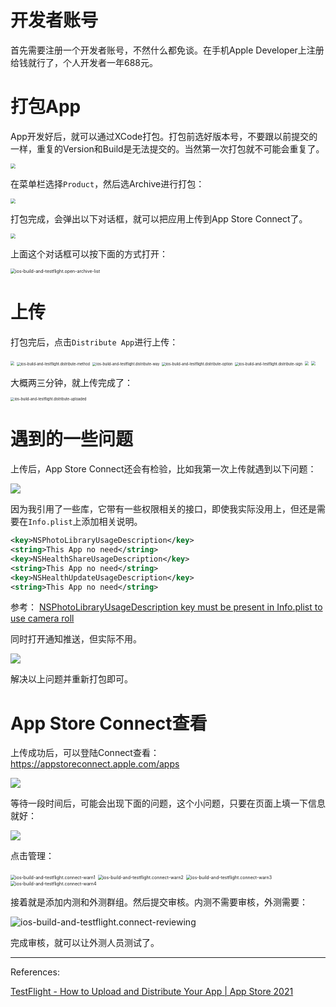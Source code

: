 # 开发者账号

首先需要注册一个开发者账号，不然什么都免谈。在手机Apple Developer上注册给钱就行了，个人开发者一年688元。



# 打包App

App开发好后，就可以通过XCode打包。打包前选好版本号，不要跟以前提交的一样，重复的Version和Build是无法提交的。当然第一次打包就不可能会重复了。

<img src="https://pkslow.oss-cn-shenzhen.aliyuncs.com/images/2022/06/ios-build-and-testflight.build-info.png" style="zoom:50%;" />





在菜单栏选择`Product`，然后选Archive进行打包：

<img src="https://pkslow.oss-cn-shenzhen.aliyuncs.com/images/2022/06/ios-build-and-testflight.product-archive.png" style="zoom:50%;" />



打包完成，会弹出以下对话框，就可以把应用上传到App Store Connect了。

<img src="https://pkslow.oss-cn-shenzhen.aliyuncs.com/images/2022/06/ios-build-and-testflight.archive-list.png" style="zoom:50%;" />



上面这个对话框可以按下面的方式打开：

<img src="https://pkslow.oss-cn-shenzhen.aliyuncs.com/images/2022/06/ios-build-and-testflight.open-archive-list.png" alt="ios-build-and-testflight.open-archive-list" style="zoom:50%;" />







# 上传

打包完后，点击`Distribute App`进行上传：

<img src="https://pkslow.oss-cn-shenzhen.aliyuncs.com/images/2022/06/ios-build-and-testflight.distribute.png" style="zoom:40%;" />



<img src="https://pkslow.oss-cn-shenzhen.aliyuncs.com/images/2022/06/ios-build-and-testflight.distribute-method.png" alt="ios-build-and-testflight.distribute-method" style="zoom:40%;" />





<img src="https://pkslow.oss-cn-shenzhen.aliyuncs.com/images/2022/06/ios-build-and-testflight.distribute-way.png" alt="ios-build-and-testflight.distribute-way" style="zoom:40%;" />





<img src="https://pkslow.oss-cn-shenzhen.aliyuncs.com/images/2022/06/ios-build-and-testflight.distribute-option.png" alt="ios-build-and-testflight.distribute-option" style="zoom:40%;" />



<img src="https://pkslow.oss-cn-shenzhen.aliyuncs.com/images/2022/06/ios-build-and-testflight.distribute-sign.png" alt="ios-build-and-testflight.distribute-sign" style="zoom:40%;" />









<img src="https://pkslow.oss-cn-shenzhen.aliyuncs.com/images/2022/06/ios-build-and-testflight.distribute-ipa-info.png" style="zoom:40%;" />





<img src="https://pkslow.oss-cn-shenzhen.aliyuncs.com/images/2022/06/ios-build-and-testflight.distribute-uploading.png" style="zoom:40%;" />



大概两三分钟，就上传完成了：

<img src="https://pkslow.oss-cn-shenzhen.aliyuncs.com/images/2022/06/ios-build-and-testflight.distribute-uploaded.png" alt="ios-build-and-testflight.distribute-uploaded" style="zoom:40%;" />











# 遇到的一些问题



上传后，App Store Connect还会有检验，比如我第一次上传就遇到以下问题：

![](https://pkslow.oss-cn-shenzhen.aliyuncs.com/images/2022/06/ios-build-and-testflight.uploaded-issues.png)

因为我引用了一些库，它带有一些权限相关的接口，即使我实际没用上，但还是需要在`Info.plist`上添加相关说明。

```xml
<key>NSPhotoLibraryUsageDescription</key>
<string>This App no need</string>
<key>NSHealthShareUsageDescription</key>
<string>This App no need</string>
<key>NSHealthUpdateUsageDescription</key>
<string>This App no need</string>
```



参考： [NSPhotoLibraryUsageDescription key must be present in Info.plist to use camera roll](https://stackoverflow.com/questions/39519773/nsphotolibraryusagedescription-key-must-be-present-in-info-plist-to-use-camera-r)



同时打开通知推送，但实际不用。

![](https://pkslow.oss-cn-shenzhen.aliyuncs.com/images/2022/06/ios-build-and-testflight.uploaded-issues-push-notification.png)



解决以上问题并重新打包即可。





# App Store Connect查看

上传成功后，可以登陆Connect查看：https://appstoreconnect.apple.com/apps

![](https://pkslow.oss-cn-shenzhen.aliyuncs.com/images/2022/06/ios-build-and-testflight.connect.png)



等待一段时间后，可能会出现下面的问题，这个小问题，只要在页面上填一下信息就好：

![](https://pkslow.oss-cn-shenzhen.aliyuncs.com/images/2022/06/ios-build-and-testflight.connect-warn.png)

点击管理：

<img src="https://pkslow.oss-cn-shenzhen.aliyuncs.com/images/2022/06/ios-build-and-testflight.connect-warn1.png" alt="ios-build-and-testflight.connect-warn1" style="zoom:50%;" />







<img src="https://pkslow.oss-cn-shenzhen.aliyuncs.com/images/2022/06/ios-build-and-testflight.connect-warn2.png" alt="ios-build-and-testflight.connect-warn2" style="zoom:50%;" />





<img src="https://pkslow.oss-cn-shenzhen.aliyuncs.com/images/2022/06/ios-build-and-testflight.connect-warn3.png" alt="ios-build-and-testflight.connect-warn3" style="zoom:50%;" />







<img src="https://pkslow.oss-cn-shenzhen.aliyuncs.com/images/2022/06/ios-build-and-testflight.connect-warn4.png" alt="ios-build-and-testflight.connect-warn4" style="zoom:50%;" />









接着就是添加内测和外测群组。然后提交审核。内测不需要审核，外测需要：



![ios-build-and-testflight.connect-reviewing](https://pkslow.oss-cn-shenzhen.aliyuncs.com/images/2022/06/ios-build-and-testflight.connect-reviewing.png)



完成审核，就可以让外测人员测试了。





---

References:

[TestFlight - How to Upload and Distribute Your App | App Store 2021](https://www.youtube.com/watch?v=DLvdZtTAJrE&t=229s)
